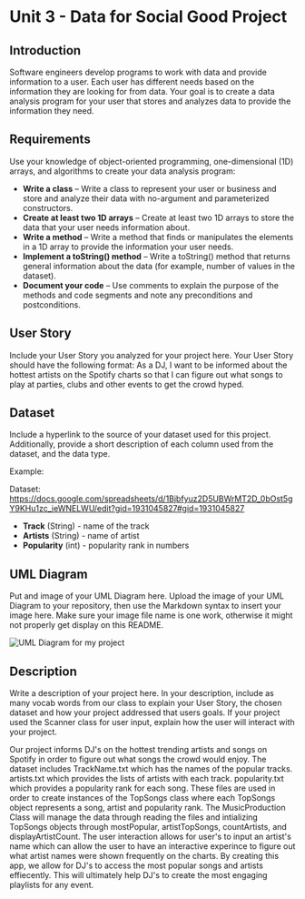 # Unit 3 - Data for Social Good Project 

## Introduction 

Software engineers develop programs to work with data and provide information to a user. Each user has different needs based on the information they are looking for from data. Your goal is to create a data analysis program for your user that stores and analyzes data to provide the information they need. 

## Requirements 

Use your knowledge of object-oriented programming, one-dimensional (1D) arrays, and algorithms to create your data analysis program: 
- **Write a class** – Write a class to represent your user or business and store and analyze their data with no-argument and parameterized constructors. 
- **Create at least two 1D arrays** – Create at least two 1D arrays to store the data that your user needs information about. 
- **Write a method** – Write a method that finds or manipulates the elements in a 1D array to provide the information your user needs. 
- **Implement a toString() method** – Write a toString() method that returns general information about the data (for example, number of values in the dataset). 
- **Document your code** – Use comments to explain the purpose of the methods and code segments and note any preconditions and postconditions. 

## User Story 

Include your User Story you analyzed for your project here. Your User Story should have the following format: 
As a DJ, I want to be informed about the hottest artists on the Spotify charts so that I can figure out what songs to play at parties, clubs and other events to get the crowd hyped. 



## Dataset 

Include a hyperlink to the source of your dataset used for this project. Additionally, provide a short description of each column used from the dataset, and the data type. 


Example: 

Dataset: https://docs.google.com/spreadsheets/d/1Bjbfyuz2D5UBWrMT2D_0bOst5gY9KHu1zc_ieWNELWU/edit?gid=1931045827#gid=1931045827 
- **Track** (String) - name of the track
- **Artists** (String) - name of artist
- **Popularity** (int) - popularity rank in numbers 

## UML Diagram 

Put and image of your UML Diagram here. Upload the image of your UML Diagram to your repository, then use the Markdown syntax to insert your image here. Make sure your image file name is one work, otherwise it might not properly get display on this README. 

![UML Diagram for my project](nameOfImageFileHere.png) 


## Description 

Write a description of your project here. In your description, include as many vocab words from our class to explain your User Story, the chosen dataset and how your project addressed that users goals. If your project used the Scanner class for user input, explain how the user will interact with your project.

Our project informs DJ's on the hottest trending artists and songs on Spotify in order to figure out what songs the crowd would enjoy. The dataset includes TrackName.txt which has the names of the popular tracks. artists.txt which provides the lists of artists with each track. popularity.txt which provides a popularity rank for each song. These files are used in order to create instances of the TopSongs class where each TopSongs object represents a song, artist and popularity rank. The MusicProduction Class will manage the data through reading the files and intializing TopSongs objects through mostPopular, artistTopSongs, countArtists, and displayArtistCount. The user interaction allows for user's to input an artist's name which can allow the user to have an interactive experince to figure out what artist names were shown frequently on the charts. By creating this app, we allow for DJ's to access the most popular songs and artists effiecently. This will ultimately help DJ's to create the most engaging playlists for any event. 